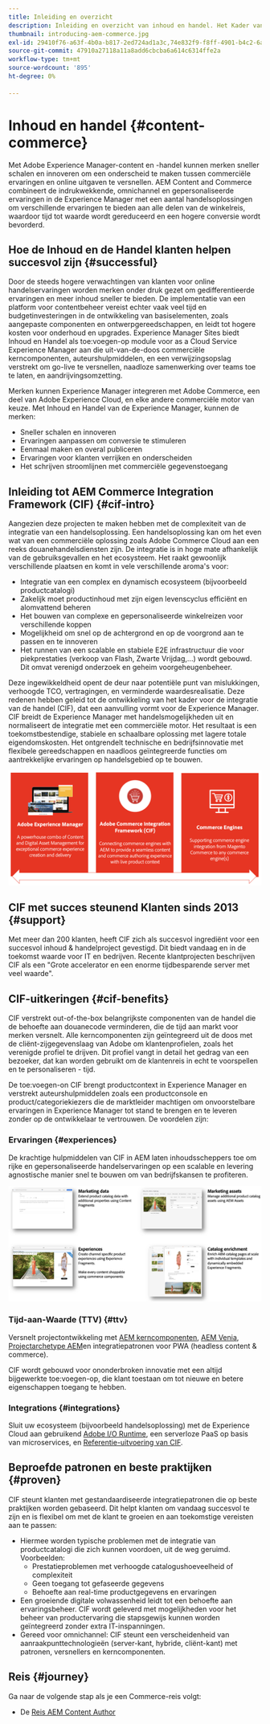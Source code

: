```yaml
---
title: Inleiding en overzicht
description: Inleiding en overzicht van inhoud en handel. Het Kader van de Integratie van de Handel van de Experience Manager (CIF) wordt geadviseerd Adobe om de handelsdiensten van Adobe Commerce en andere derde handelsoplossingen met de Experience Cloud te integreren en uit te breiden.
thumbnail: introducing-aem-commerce.jpg
exl-id: 29410f76-a63f-4b0a-b817-2ed724ad1a3c,74e832f9-f8ff-4901-b4c2-6a2862c51411
source-git-commit: 47910a27118a11a8add6cbcba6a614c6314ffe2a
workflow-type: tm+mt
source-wordcount: '895'
ht-degree: 0%

---
```


# Inhoud en handel {#content-commerce}

Met Adobe Experience Manager-content en -handel kunnen merken sneller schalen en innoveren om een onderscheid te maken tussen commerciële ervaringen en online uitgaven te versnellen. AEM Content and Commerce combineert de indrukwekkende, omnichannel en gepersonaliseerde ervaringen in de Experience Manager met een aantal handelsoplossingen om verschillende ervaringen te bieden aan alle delen van de winkelreis, waardoor tijd tot waarde wordt gereduceerd en een hogere conversie wordt bevorderd.

## Hoe de Inhoud en de Handel klanten helpen succesvol zijn {#successful}

Door de steeds hogere verwachtingen van klanten voor online handelservaringen worden merken onder druk gezet om gedifferentieerde ervaringen en meer inhoud sneller te bieden. De implementatie van een platform voor contentbeheer vereist echter vaak veel tijd en budgetinvesteringen in de ontwikkeling van basiselementen, zoals aangepaste componenten en ontwerpgereedschappen, en leidt tot hogere kosten voor onderhoud en upgrades. Experience Manager Sites biedt Inhoud en Handel als toe:voegen-op module voor as a Cloud Service Experience Manager aan die uit-van-de-doos commerciële kerncomponenten, auteurshulpmiddelen, en een verwijzingsopslag verstrekt om go-live te versnellen, naadloze samenwerking over teams toe te laten, en aandrijvingsomzetting.

Merken kunnen Experience Manager integreren met Adobe Commerce, een deel van Adobe Experience Cloud, en elke andere commerciële motor van keuze. Met Inhoud en Handel van de Experience Manager, kunnen de merken:

* Sneller schalen en innoveren
* Ervaringen aanpassen om conversie te stimuleren
* Eenmaal maken en overal publiceren
* Ervaringen voor klanten verrijken en onderscheiden
* Het schrijven stroomlijnen met commerciële gegevenstoegang

## Inleiding tot AEM Commerce Integration Framework (CIF) {#cif-intro}

Aangezien deze projecten te maken hebben met de complexiteit van de integratie van een handelsoplossing. Een handelsoplossing kan om het even wat van een commerciële oplossing zoals Adobe Commerce Cloud aan een reeks douanehandelsdiensten zijn. De integratie is in hoge mate afhankelijk van de gebruiksgevallen en het ecosysteem. Het raakt gewoonlijk verschillende plaatsen en komt in vele verschillende aroma&#39;s voor:

* Integratie van een complex en dynamisch ecosysteem (bijvoorbeeld productcatalogi)
* Zakelijk moet productinhoud met zijn eigen levenscyclus efficiënt en alomvattend beheren
* Het bouwen van complexe en gepersonaliseerde winkelreizen voor verschillende koppen
* Mogelijkheid om snel op de achtergrond en op de voorgrond aan te passen en te innoveren
* Het runnen van een scalable en stabiele E2E infrastructuur die voor piekprestaties (verkoop van Flash, Zwarte Vrijdag,...) wordt gebouwd. Dit omvat verenigd onderzoek en geheim voorgeheugenbeheer.

Deze ingewikkeldheid opent de deur naar potentiële punt van mislukkingen, verhoogde TCO, vertragingen, en verminderde waardesrealisatie. Deze redenen hebben geleid tot de ontwikkeling van het kader voor de integratie van de handel (CIF), dat een aanvulling vormt voor de Experience Manager. CIF breidt de Experience Manager met handelsmogelijkheden uit en normaliseert de integratie met een commerciële motor. Het resultaat is een toekomstbestendige, stabiele en schaalbare oplossing met lagere totale eigendomskosten. Het ontgrendelt technische en bedrijfsinnovatie met flexibele gereedschappen en naadloos geïntegreerde functies om aantrekkelijke ervaringen op handelsgebied op te bouwen.

![CIF-elementen](./assets/CIF/CIF_Overview.png)

## CIF met succes steunend Klanten sinds 2013 {#support}

Met meer dan 200 klanten, heeft CIF zich als succesvol ingrediënt voor een succesvol inhoud &amp; handelproject gevestigd. Dit biedt vandaag en in de toekomst waarde voor IT en bedrijven. Recente klantprojecten beschrijven CIF als een &quot;Grote accelerator en een enorme tijdbesparende server met veel waarde&quot;.

## CIF-uitkeringen {#cif-benefits}

CIF verstrekt out-of-the-box belangrijkste componenten van de handel die de behoefte aan douanecode verminderen, die de tijd aan markt voor merken versnelt. Alle kerncomponenten zijn geïntegreerd uit de doos met de cliënt-zijgegevenslaag van Adobe om klantenprofielen, zoals het verenigde profiel te drijven. Dit profiel vangt in detail het gedrag van een bezoeker, dat kan worden gebruikt om de klantenreis in echt te voorspellen en te personaliseren - tijd.

De toe:voegen-on CIF brengt productcontext in Experience Manager en verstrekt auteurshulpmiddelen zoals een productconsole en product/categoriekiezers die de marktleider machtigen om onvoorstelbare ervaringen in Experience Manager tot stand te brengen en te leveren zonder op de ontwikkelaar te vertrouwen. De voordelen zijn:

### Ervaringen {#experiences}

De krachtige hulpmiddelen van CIF in AEM laten inhoudsscheppers toe om rijke en gepersonaliseerde handelservaringen op een scalable en levering agnostische manier snel te bouwen om van bedrijfskansen te profiteren.

![CIF-elementen](./assets/CIF/CIF_Product_Experience_Management.png)

### Tijd-aan-Waarde (TTV) {#ttv}

Versnelt projectontwikkeling met [AEM kerncomponenten](https://www.aemcomponents.dev/), [AEM Venia](https://github.com/adobe/aem-cif-guides-venia), [Projectarchetype AEM](https://experienceleague.adobe.com/docs/experience-manager-core-components/using/developing/archetype/overview.html)en integratiepatronen voor PWA (headless content &amp; commerce).

CIF wordt gebouwd voor ononderbroken innovatie met een altijd bijgewerkte toe:voegen-op, die klant toestaan om tot nieuwe en betere eigenschappen toegang te hebben.

### Integrations {#integrations}

Sluit uw ecosysteem (bijvoorbeeld handelsoplossing) met de Experience Cloud aan gebruikend  [Adobe I/O Runtime](https://www.adobe.io/apis/experienceplatform/runtime.html), een serverloze PaaS op basis van microservices, en [Referentie-uitvoering van CIF](https://github.com/adobe/commerce-cif-graphql-integration-reference).

## Beproefde patronen en beste praktijken {#proven}

CIF steunt klanten met gestandaardiseerde integratiepatronen die op beste praktijken worden gebaseerd. Dit helpt klanten om vandaag succesvol te zijn en is flexibel om met de klant te groeien en aan toekomstige vereisten aan te passen:

* Hiermee worden typische problemen met de integratie van productcatalogi die zich kunnen voordoen, uit de weg geruimd. Voorbeelden:
   * Prestatieproblemen met verhoogde catalogushoeveelheid of complexiteit
   * Geen toegang tot gefaseerde gegevens
   * Behoefte aan real-time productgegevens en ervaringen
* Een groeiende digitale volwassenheid leidt tot een behoefte aan ervaringsbeheer. CIF wordt geleverd met mogelijkheden voor het beheer van productervaring die stapsgewijs kunnen worden geïntegreerd zonder extra IT-inspanningen.
* Gereed voor omnichannel: CIF steunt een verscheidenheid van aanraakpunttechnologieën (server-kant, hybride, cliënt-kant) met patronen, versnellers en kerncomponenten.

## Reis {#journey}

Ga naar de volgende stap als je een Commerce-reis volgt:

* De [Reis AEM Content Author](/help/commerce-cloud/commerce-journeys/aem-commerce-content-author/getting-started.md)
